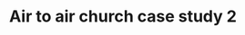 ---
layout: link
link_url: https://www.churchofengland.org/sites/default/files/2022-08/Scalford_casestudy.pdf
title: Air to air church case study 2
source: Church of England - A Church Near You
card: Replace your boiler with a heat pump
card_number: 
---